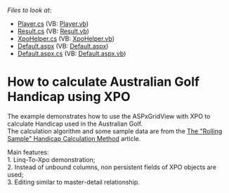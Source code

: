 <!-- default file list -->
*Files to look at*:

* [Player.cs](./CS/WebSite/App_Code/Player.cs) (VB: [Player.vb](./VB/WebSite/App_Code/Player.vb))
* [Result.cs](./CS/WebSite/App_Code/Result.cs) (VB: [Result.vb](./VB/WebSite/App_Code/Result.vb))
* [XpoHelper.cs](./CS/WebSite/App_Code/XpoHelper.cs) (VB: [XpoHelper.vb](./VB/WebSite/App_Code/XpoHelper.vb))
* [Default.aspx](./CS/WebSite/Default.aspx) (VB: [Default.aspx](./VB/WebSite/Default.aspx))
* [Default.aspx.cs](./CS/WebSite/Default.aspx.cs) (VB: [Default.aspx.vb](./VB/WebSite/Default.aspx.vb))
<!-- default file list end -->
# How to calculate Australian Golf Handicap using XPO


<p>The example demonstrates how to use the ASPxGridView with XPO to calculate Handicap used in the Australian Golf.<br />
The calculation algorithm and some sample data are from the <a href="http://www.golflink.com.au/handicapchangesqanda.aspx">The "Rolling Sample" Handicap Calculation Method</a> article.</p><p>Main features:<br />
1. Linq-To-Xpo demonstration;<br />
2. Instead of unbound columns, non persistent fields of XPO objects are used;<br />
3. Editing similar to master-detail relationship.</p>

<br/>


